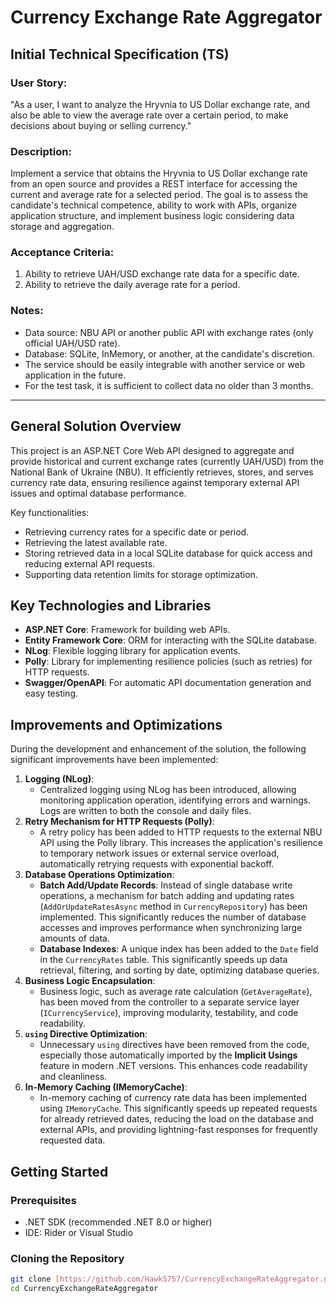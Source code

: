 # Currency Exchange Rate Aggregator

## Initial Technical Specification (TS)

### User Story:
"As a user, I want to analyze the Hryvnia to US Dollar exchange rate, and also be able to view the average rate over a certain period, to make decisions about buying or selling currency."

### Description:
Implement a service that obtains the Hryvnia to US Dollar exchange rate from an open source and provides a REST interface for accessing the current and average rate for a selected period.
The goal is to assess the candidate's technical competence, ability to work with APIs, organize application structure, and implement business logic considering data storage and aggregation.

### Acceptance Criteria:
1. Ability to retrieve UAH/USD exchange rate data for a specific date.
2. Ability to retrieve the daily average rate for a period.

### Notes:
* Data source: NBU API or another public API with exchange rates (only official UAH/USD rate).
* Database: SQLite, InMemory, or another, at the candidate's discretion.
* The service should be easily integrable with another service or web application in the future.
* For the test task, it is sufficient to collect data no older than 3 months.

---

## General Solution Overview

This project is an ASP.NET Core Web API designed to aggregate and provide historical and current exchange rates (currently UAH/USD) from the National Bank of Ukraine (NBU). It efficiently retrieves, stores, and serves currency rate data, ensuring resilience against temporary external API issues and optimal database performance.

Key functionalities:
* Retrieving currency rates for a specific date or period.
* Retrieving the latest available rate.
* Storing retrieved data in a local SQLite database for quick access and reducing external API requests.
* Supporting data retention limits for storage optimization.

## Key Technologies and Libraries

* **ASP.NET Core**: Framework for building web APIs.
* **Entity Framework Core**: ORM for interacting with the SQLite database.
* **NLog**: Flexible logging library for application events.
* **Polly**: Library for implementing resilience policies (such as retries) for HTTP requests.
* **Swagger/OpenAPI**: For automatic API documentation generation and easy testing.

## Improvements and Optimizations

During the development and enhancement of the solution, the following significant improvements have been implemented:

1.  **Logging (NLog)**:
    * Centralized logging using NLog has been introduced, allowing monitoring application operation, identifying errors and warnings. Logs are written to both the console and daily files.
2.  **Retry Mechanism for HTTP Requests (Polly)**:
    * A retry policy has been added to HTTP requests to the external NBU API using the Polly library. This increases the application's resilience to temporary network issues or external service overload, automatically retrying requests with exponential backoff.
3.  **Database Operations Optimization**:
    * **Batch Add/Update Records**: Instead of single database write operations, a mechanism for batch adding and updating rates (`AddOrUpdateRatesAsync` method in `CurrencyRepository`) has been implemented. This significantly reduces the number of database accesses and improves performance when synchronizing large amounts of data.
    * **Database Indexes**: A unique index has been added to the `Date` field in the `CurrencyRates` table. This significantly speeds up data retrieval, filtering, and sorting by date, optimizing database queries.
4.  **Business Logic Encapsulation**:
    * Business logic, such as average rate calculation (`GetAverageRate`), has been moved from the controller to a separate service layer (`ICurrencyService`), improving modularity, testability, and code readability.
5.  **`using` Directive Optimization**:
    * Unnecessary `using` directives have been removed from the code, especially those automatically imported by the **Implicit Usings** feature in modern .NET versions. This enhances code readability and cleanliness.
6.  **In-Memory Caching (IMemoryCache)**:
    * In-memory caching of currency rate data has been implemented using `IMemoryCache`. This significantly speeds up repeated requests for already retrieved dates, reducing the load on the database and external APIs, and providing lightning-fast responses for frequently requested data.

## Getting Started

### Prerequisites

* .NET SDK (recommended .NET 8.0 or higher)
* IDE: Rider or Visual Studio

### Cloning the Repository

```bash
git clone [https://github.com/Hawk5757/CurrencyExchangeRateAggregator.git](https://github.com/Hawk5757/CurrencyExchangeRateAggregator.git)
cd CurrencyExchangeRateAggregator
